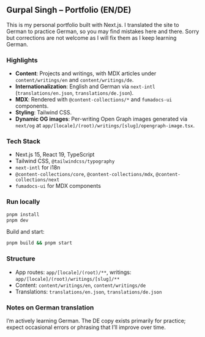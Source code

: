 ## Gurpal Singh – Portfolio (EN/DE)

This is my personal portfolio built with Next.js. I translated the site to German to practice German, so you may find mistakes here and there. Sorry but corrections are not welcome as I will fix them as I keep learning German.

### Highlights
- **Content**: Projects and writings, with MDX articles under `content/writings/en` and `content/writings/de`.
- **Internationalization**: English and German via `next-intl` (`translations/en.json`, `translations/de.json`).
- **MDX**: Rendered with `@content-collections/*` and `fumadocs-ui` components.
- **Styling**: Tailwind CSS.
- **Dynamic OG images**: Per-writing Open Graph images generated via `next/og` at `app/[locale]/(root)/writings/[slug]/opengraph-image.tsx`.

### Tech Stack
- Next.js 15, React 19, TypeScript
- Tailwind CSS, `@tailwindcss/typography`
- `next-intl` for i18n
- `@content-collections/core`, `@content-collections/mdx`, `@content-collections/next`
- `fumadocs-ui` for MDX components

### Run locally
```bash
pnpm install
pnpm dev
```

Build and start:
```bash
pnpm build && pnpm start
```

### Structure
- App routes: `app/[locale]/(root)/**`, writings: `app/[locale]/(root)/writings/[slug]/**`
- Content: `content/writings/en`, `content/writings/de`
- Translations: `translations/en.json`, `translations/de.json`

### Notes on German translation
I’m actively learning German. The DE copy exists primarily for practice; expect occasional errors or phrasing that I’ll improve over time.


